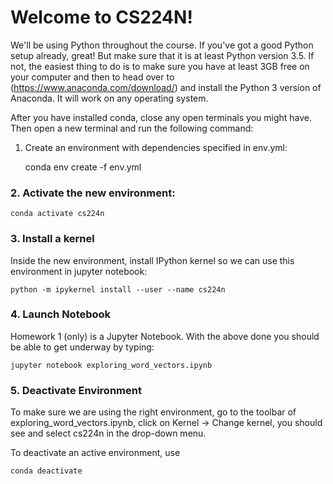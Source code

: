 # Welcome to CS224N!

We'll be using Python throughout the course. If you've got a good Python setup already, great! But make sure that it is at least Python version 3.5. If not, the easiest thing to do is to make sure you have at least 3GB free on your computer and then to head over to (https://www.anaconda.com/download/) and install the Python 3 version of Anaconda. It will work on any operating system.

After you have installed conda, close any open terminals you might have. Then open a new terminal and run the following command:

1. Create an environment with dependencies specified in env.yml:
    
    conda env create -f env.yml

### 2. Activate the new environment:
    
    conda activate cs224n
    
### 3. Install a kernel
Inside the new environment, install IPython kernel so we can use this environment in jupyter notebook: 
    
    python -m ipykernel install --user --name cs224n


### 4. Launch Notebook
Homework 1 (only) is a Jupyter Notebook. With the above done you should be able to get underway by typing:

    jupyter notebook exploring_word_vectors.ipynb
    
### 5. Deactivate Environment

To make sure we are using the right environment, go to the toolbar of exploring_word_vectors.ipynb, click on Kernel -> Change kernel, you should see and select cs224n in the drop-down menu.

 To deactivate an active environment, use
    
    conda deactivate
